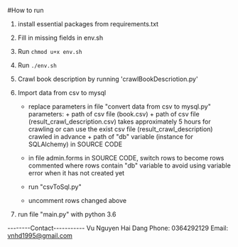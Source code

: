 #How to run
1. install essential packages from requirements.txt
2. Fill in missing fields in env.sh
3. Run `chmod u+x env.sh`
4. Run `./env.sh`

5. Crawl book description by running 'crawlBookDescriotion.py'

6. Import data from csv to mysql
    - replace parameters in file "convert data from csv to mysql.py"
        parameters: 
			+ path of csv file (book.csv)
			+ path of csv file (result_crawl_description.csv) 
				takes approximately 5 hours for crawling or can use the exist csv file (result_crawl_description) crawled in advance
			+ path of "db" variable (instance for SQLAlchemy) in SOURCE CODE
    - in file admin.forms in SOURCE CODE, switch rows to become rows commented where rows contain "db" variable
    to avoid using variable error when it has not created yet

    - run "csvToSql.py"
    - uncomment rows changed above

7. run file "main.py" with python 3.6



--------Contact-----------
Vu Nguyen Hai Dang
Phone: 0364292129
Email: vnhd1995@gmail.com
